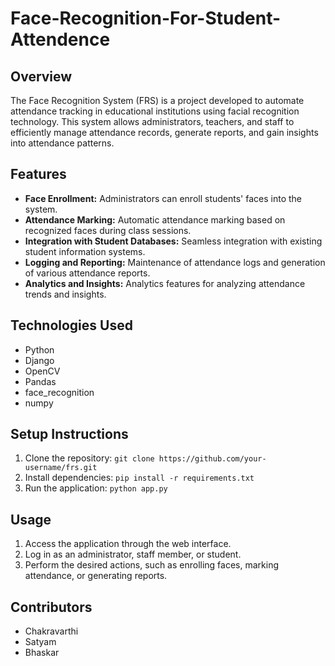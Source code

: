 # Face-Recognition-For-Student-Attendence

## Overview
The Face Recognition System (FRS) is a project developed to automate attendance tracking in educational institutions using facial recognition technology. This system allows administrators, teachers, and staff to efficiently manage attendance records, generate reports, and gain insights into attendance patterns.

## Features
- **Face Enrollment:** Administrators can enroll students' faces into the system.
- **Attendance Marking:** Automatic attendance marking based on recognized faces during class sessions.
- **Integration with Student Databases:** Seamless integration with existing student information systems.
- **Logging and Reporting:** Maintenance of attendance logs and generation of various attendance reports.
- **Analytics and Insights:** Analytics features for analyzing attendance trends and insights.

## Technologies Used
- Python
- Django
- OpenCV
- Pandas
- face_recognition
- numpy

## Setup Instructions
1. Clone the repository: `git clone https://github.com/your-username/frs.git`
2. Install dependencies: `pip install -r requirements.txt`
3. Run the application: `python app.py`

## Usage
1. Access the application through the web interface.
2. Log in as an administrator, staff member, or student.
3. Perform the desired actions, such as enrolling faces, marking attendance, or generating reports.

## Contributors
- Chakravarthi
- Satyam
- Bhaskar
